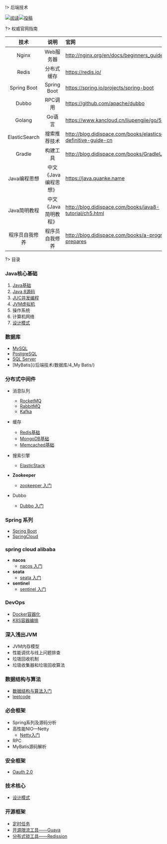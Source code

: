 !>   后端技术 

<a href="https://github.com/GitHubWxw/Study"><img src="https://img.shields.io/badge/阅读-read-brightgreen.svg" alt="阅读"></a><a href="https://github.com/GitHubWxw/Study#io"><img src="https://img.shields.io/badge/Java-面试指南-important" alt="投稿"></a>

?>  权威官网指南

|    技术     |     说明     | 官网 |
| :---------: | :----------: | :-------------------------------------------- |
|    Nginx    |  Web服务器   | http://nginx.org/en/docs/beginners_guide.html |
|    Redis    |  分布式缓存  | https://redis.io/                             |
| Spring Boot | Spring Boot | https://spring.io/projects/spring-boot        |
|    Dubbo    |   RPC调用    | https://github.com/apache/dubbo               |
|   Golang    |    Go语言    | https://www.kancloud.cn/liupengjie/go/570005  |
| ElasticSearch  |     搜索推荐技术     | http://blog.didispace.com/books/elasticsearch-definitive-guide-cn |
|     Gradle     |       构建工具       | http://blog.didispace.com/books/GradleUserGuide              |
|  Java编程思想  | 中文《Java编程思想》 | https://java.quanke.name                                     |
|  Java简明教程  | 中文《Java简明教程》 | http://blog.didispace.com/books/java8-tutorial/ch5.html      |
| 程序员自我修养 |    程序员自我修养    | http://blog.didispace.com/books/a-programmer-prepares        |

?>  目录



### Java核心基础

1. [Java基础](/后端技术/Java基础知识/Java基础/) 
2. [Java 8源码](/后端技术/Java基础知识/JDK8源码/)
3. [JUC并发编程](/后端技术/Java基础知识/JUC并发编程/) 
4. [JVM虚拟机](/后端技术/Java基础知识/JVM虚拟机/)  
5. 操作系统
6. 计算机网络
7. [设计模式](/后端技术/Java基础知识/设计模式/)  
### 数据库

- [MySQL](/后端技术/数据库\1_MySQL/) 
- [PostgreSQL](/后端技术/数据库/2_PostgreSQL/) 
- [SQL Server](/后端技术/数据库/3_SQLServer/) 
- [MyBatis](/后端技术/数据库/4_My Batis/) 

### 分布式中间件

- 消息队列
  - [RocketMQ](/后端技术/分布式中间件/消息队列/RocketMQ/README.md) 
  - [RabbitMQ](/后端技术/分布式中间件/消息队列/RabbitMQ/README.md) 
  - [Kafka](/后端技术/分布式中间件/消息队列/Kafka/README.md) 
- 缓存  
  - [Redis基础](/后端技术/分布式中间件/缓存/1_Redis/Redis基础/) 
  - [MongoDB基础](/后端技术/分布式中间件/缓存/3_MongoDB/MongoDB基础/) 
  - [Memcached基础](/后端技术/分布式中间件/缓存/2_Memcached/Memcachedj基础/)  
- 搜索引擎
  - [ElasticStack](/后端技术/分布式中间件/搜索引擎/README.md) 


- **Zookeeper** 
  - [zookeeper 入门](/后端技术/分布式中间件/Zookeeper/)  


- Dubbo
  - [Dubbo 入门](/后端技术/分布式中间件/Dubbo/) 

### Spring 系列

- [Spring Boot](/后端技术/Spring系列/1_SpringBoot/README.md)  
- [SpringCloud](/后端技术/Spring系列/2_SpringCloud/README.md)  

### spring cloud alibaba

- **nacos** 
  - [nacos 入门](/后端技术/SpringCloudAlibaba/nacos/) 
- **seata** 
  - [seata 入门](/后端技术/SpringCloudAlibaba/seata/) 
- **sentinel** 
  - [sentinel 入门](/后端技术/SpringCloudAlibaba/sentinel/) 

### DevOps

- [Docker容器化](/后端技术/DevOps/Docker容器化/readme.md) 
- [K8S容器编排](/后端技术/DevOps/k8s容器编排/readme.md) 

### 深入浅出JVM

- JVM内存模型
- 性能调优与线上问题排查
- 垃圾回收机制
- 垃圾收集器和垃圾回收算法

### 数据结构与算法

- [数据结构与算法入门](/后端技术/数据结构与算法/数据结构与算法入门/readme.md) 
- [leetcode](/后端技术/数据结构与算法/leetcode/readme.md) 

### 必会框架

- Spring系列及源码分析
- 高性能NIO—Netty
  - [Netty入门](/后端技术/必会框架/Netty/) 
- RPC
- MyBatis源码解析

### 安全框架

- [Oauth 2.0](/后端技术/安全框架/Oauth2.0/README.md)  

### 技术核心

- [设计模式](/后端技术/技术核心/设计模式.md) 

### 开源框架

- [定时任务](/后端技术/开源框架/定时任务/)
- [开源限流工具——Guava](/后端技术/开源框架/Guava/) 
- [分布式锁工具——Redission](/后端技术/开源框架/Redission/) 
